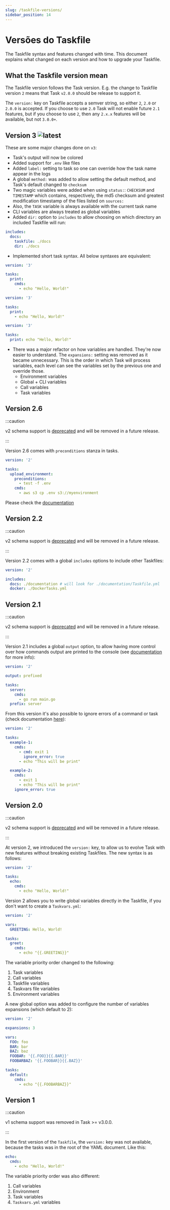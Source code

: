 ```yaml
---
slug: /taskfile-versions/
sidebar_position: 14
---
```


# Versões do Taskfile

The Taskfile syntax and features changed with time. This document explains what changed on each version and how to upgrade your Taskfile.

## What the Taskfile version mean

The Taskfile version follows the Task version. E.g. the change to Taskfile version `2` means that Task `v2.0.0` should be release to support it.

The `version:` key on Taskfile accepts a semver string, so either `2`, `2.0` or `2.0.0` is accepted. If you choose to use `2.0` Task will not enable future `2.1` features, but if you choose to use `2`, then any `2.x.x` features will be available, but not `3.0.0+`.

## Version 3 ![latest](https://img.shields.io/badge/latest-brightgreen)

These are some major changes done on `v3`:

- Task's output will now be colored
- Added support for `.env` like files
- Added `label:` setting to task so one can override how the task name appear in the logs
- A global `method:` was added to allow setting the default method, and Task's default changed to `checksum`
- Two magic variables were added when using `status:`: `CHECKSUM` and `TIMESTAMP` which contains, respectively, the md5 checksum and greatest modification timestamp of the files listed on `sources:`
- Also, the `TASK` variable is always available with the current task name
- CLI variables are always treated as global variables
- Added `dir:` option to `includes` to allow choosing on which directory an included Taskfile will run:

```yaml
includes:
  docs:
    taskfile: ./docs
    dir: ./docs
```

- Implemented short task syntax. All below syntaxes are equivalent:

```yaml
version: '3'

tasks:
  print:
    cmds:
      - echo "Hello, World!"
```

```yaml
version: '3'

tasks:
  print:
    - echo "Hello, World!"
```

```yaml
version: '3'

tasks:
  print: echo "Hello, World!"
```

- There was a major refactor on how variables are handled. They're now easier to understand. The `expansions:` setting was removed as it became unnecessary. This is the order in which Task will process variables, each level can see the variables set by the previous one and override those.
  - Environment variables
  - Global + CLI variables
  - Call variables
  - Task variables

## Version 2.6

:::caution

v2 schema support is [deprecated][deprecate-version-2-schema] and will be removed in a future release.

:::

Version 2.6 comes with `preconditions` stanza in tasks.

```yaml
version: '2'

tasks:
  upload_environment:
    preconditions:
      - test -f .env
    cmds:
      - aws s3 cp .env s3://myenvironment
```

Please check the [documentation][includes]

## Version 2.2

:::caution

v2 schema support is [deprecated][deprecate-version-2-schema] and will be removed in a future release.

:::

Version 2.2 comes with a global `includes` options to include other Taskfiles:

```yaml
version: '2'

includes:
  docs: ./documentation # will look for ./documentation/Taskfile.yml
  docker: ./DockerTasks.yml
```

## Version 2.1

:::caution

v2 schema support is [deprecated][deprecate-version-2-schema] and will be removed in a future release.

:::

Version 2.1 includes a global `output` option, to allow having more control over how commands output are printed to the console (see [documentation][output] for more info):

```yaml
version: '2'

output: prefixed

tasks:
  server:
    cmds:
      - go run main.go
  prefix: server
```

From this version it's also possible to ignore errors of a command or task (check documentation [here][ignore_errors]):

```yaml
version: '2'

tasks:
  example-1:
    cmds:
      - cmd: exit 1
        ignore_error: true
      - echo "This will be print"

  example-2:
    cmds:
      - exit 1
      - echo "This will be print"
    ignore_error: true
```

## Version 2.0

:::caution

v2 schema support is [deprecated][deprecate-version-2-schema] and will be removed in a future release.

:::

At version 2, we introduced the `version:` key, to allow us to evolve Task with new features without breaking existing Taskfiles. The new syntax is as follows:

```yaml
version: '2'

tasks:
  echo:
    cmds:
      - echo "Hello, World!"
```

Version 2 allows you to write global variables directly in the Taskfile, if you don't want to create a `Taskvars.yml`:

```yaml
version: '2'

vars:
  GREETING: Hello, World!

tasks:
  greet:
    cmds:
      - echo "{{.GREETING}}"
```

The variable priority order changed to the following:

1. Task variables
2. Call variables
3. Taskfile variables
4. Taskvars file variables
5. Environment variables

A new global option was added to configure the number of variables expansions (which default to 2):

```yaml
version: '2'

expansions: 3

vars:
  FOO: foo
  BAR: bar
  BAZ: baz
  FOOBAR: '{{.FOO}}{{.BAR}}'
  FOOBARBAZ: '{{.FOOBAR}}{{.BAZ}}'

tasks:
  default:
    cmds:
      - echo "{{.FOOBARBAZ}}"
```

## Version 1

:::caution

v1 schema support was removed in Task >= v3.0.0.

:::

In the first version of the `Taskfile`, the `version:` key was not available, because the tasks was in the root of the YAML document. Like this:

```yaml
echo:
  cmds:
    - echo "Hello, World!"
```

The variable priority order was also different:

1. Call variables
2. Environment
3. Task variables
4. `Taskvars.yml` variables

<!-- prettier-ignore-start -->

<!-- prettier-ignore-end -->
[output]: usage.md#output-syntax
[ignore_errors]: usage.md#ignore-errors
[includes]: usage.md#including-other-taskfiles
[deprecate-version-2-schema]: https://github.com/go-task/task/issues/1197
